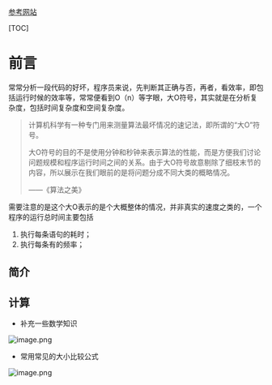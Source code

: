 [参考网站](https://mp.weixin.qq.com/s/070nYGokM96aorZn6MZTDA)

[TOC]

# 前言

常常分析一段代码的好坏，程序员来说，先判断其正确与否，再者，看效率，即包括运行时候的效率等，常常便看到O（n）等字眼，大O符号，其实就是在分析复杂度，包括时间复杂度和空间复杂度。

> 计算机科学有一种专门用来测量算法最坏情况的速记法，即所谓的“大O”符号。
>
> 大O符号的目的不是使用分钟和秒钟来表示算法的性能，而是方便我们讨论问题规模和程序运行时间之间的关系。由于大O符号故意剔除了细枝末节的内容，所以展示在我们眼前的是将问题分成不同大类的概略情况。
>
> ——《算法之美》

需要注意的是这个大O表示的是个大概整体的情况，并非真实的速度之类的，一个程序的运行总时间主要包括

1. 执行每条语句的耗时；
2. 执行每条有的频率；

## 简介







## 计算

- 补充一些数学知识

![image.png](https://i.loli.net/2020/01/08/6WdLtpoNyqVfUIv.png)

- 常用常见的大小比较公式

![image.png](https://i.loli.net/2020/01/08/rl5hTEP4tdyGKgk.png)